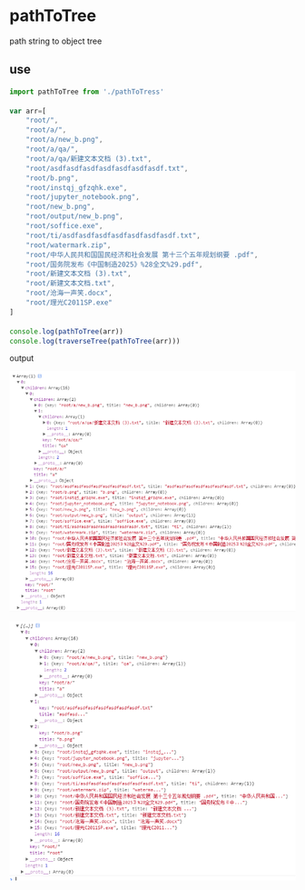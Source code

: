 # pathToTree
path string to object tree


## use

```js
import pathToTree from './pathToTress'

var arr=[
    "root/",
    "root/a/",
    "root/a/new_b.png",
    "root/a/qa/",
    "root/a/qa/新建文本文档 (3).txt",
    "root/asdfasdfasdfasdfasdfasdfasdf.txt",
    "root/b.png",
    "root/instqj_gfzqhk.exe",
    "root/jupyter_notebook.png",
    "root/new_b.png",
    "root/output/new_b.png",
    "root/soffice.exe",
    "root/ti/asdfasdfasdfasdfasdfasdfasdf.txt",
    "root/watermark.zip",
    "root/中华人民共和国国民经济和社会发展 第十三个五年规划纲要 .pdf",
    "root/国务院发布《中国制造2025》%28全文%29.pdf",
    "root/新建文本文档 (3).txt",
    "root/新建文本文档.txt",
    "root/沧海一声笑.docx",
    "root/理光C2011SP.exe"
]

console.log(pathToTree(arr))
console.log(traverseTree(pathToTree(arr)))
```
output

![image](https://raw.githubusercontent.com/Liaozhenting/pathToTree/master/example.png)

![image](https://github.com/Liaozhenting/pathToTree/blob/master/example2.PNG?raw=true)

